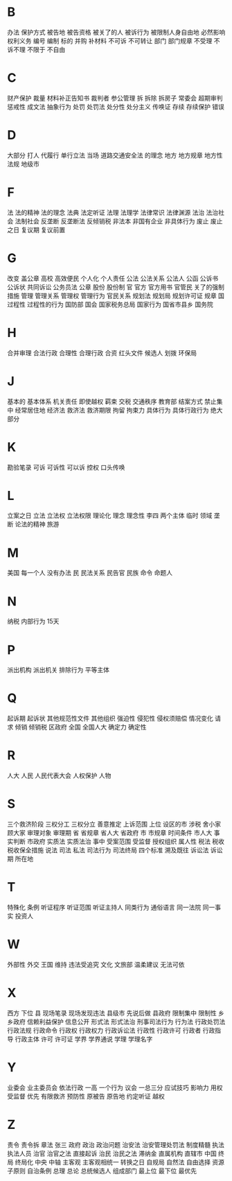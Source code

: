 
# B

办法
保护方式
被告地
被告资格
被关了的人
被诉行为
被限制人身自由地
必然影响权利义务
编号
编制
标的
并购
补材料
不可诉
不可转让
部门
部门规章
不受理
不诉不理
不限于
不自由

# C

财产保护
裁量
材料补正告知书
裁判者
参公管理
拆
拆除
拆房子
常委会
超期审判
惩戒性
成文法
抽象行为
处罚
处罚法
处分性
处分主义
传唤证
存续
存续保护
错误

# D

大部分
打人
代履行
单行立法
当场
道路交通安全法
的理念
地方
地方规章
地方性法规
地级市

# F

法
法的精神
法的理念
法典
法定听证
法理
法理学
法律常识
法律渊源
法治
法治社会
法制社会
反垄断
反垄断法
反倾销税
非法本
非国有企业
非具体行为
废止
废止之日
复议期
复议前置

# G

改变
盖公章
高校
高效便民
个人化
个人责任
公法
公法关系
公法人
公函
公诉书
公诉状
共同诉讼
公务员法
公章
股份
股份制
官
官方
官方用书
官管民
关了的强制措施
管理
管理关系
管理权
管理行为
官民关系
规划法
规划局
规划许可证
规章
国
过程性
过程性的行为
国防部
国会
国家税务总局
国家行为
国省市县乡
国务院

# H

合并审理
合法行政
合理性
合理行政
合资
红头文件
候选人
划拨
环保局

# J

基本的
基本体系
机关责任
即使越权
羁束
交税
交通秩序
教育部
结案方式
禁止集中
经常居住地
经济法
救济法
救济期限
拘留
拘束力
具体行为
具体行政行为
绝大部分

# K

勘验笔录
可诉
可诉性
可以诉
控权
口头传唤

# L

立案之日
立法
立法权
立法权限
理论化
理念
理念性
李四
两个主体
临时
领域
垄断
论法的精神
旅游

# M

美国
每一个人
没有办法
民
民法关系
民告官
民族
命令
命题人

# N

纳税
内部行为
15天

# P

派出机构
派出机关
排除行为
平等主体

# Q

起诉期
起诉状
其他规范性文件
其他组织
强迫性
侵犯性
侵权须赔偿
情况变化
请求
倾销
倾销税
区政府
全国
全国人大
确定力
确定性

# R

人大
人民
人民代表大会
人权保护
人物

# S

三个救济阶段
三权分工
三权分立
善意推定
上诉范围
上位
设区的市
涉税
舍小家顾大家
审理对象
审理期
省
省规章
省人大
省政府
市
市规章
时间条件
市人大
事实判断
市政府
实质法
实质法治
事中
受案范围
受监督
授权组织
属人性
税法
税收
税收保全措施
说法
司法
私法
司法行为
司法终局
四个标准
溯及既往
诉讼法
诉讼期
所在地

# T

特殊化
条例
听证程序
听证范围
听证主持人
同类行为
通俗语言
同一法院
同一事实
投资人

# W

外部性
外交
王国
维持
违法受追究
文化
文旅部
温柔建议
无法可依

# X

西方
下位
县
现场笔录
现场发现违法
县级市
先说后做
县政府
限制集中
限制性
乡
乡政府
信赖利益保护
信息公开
形式法
形式法治
刑事司法行为
行为法
行政处罚法
行政法规
行政命令
行政权
行政权力
行政诉讼法
行政性
行政许可
行政者
行政指导
行政主体
许可
许可证
学界
学界通说
学理
学理名字

# Y

业委会
业主委员会
依法行政
一高
一个行为
议会
一总三分
应试技巧
影响力
用权受监督
优先
有限救济
预防性
原被告
原告地
约定听证
越权

# Z

责令
责令拆
章法
张三
政府
政治
政治问题
治安法
治安管理处罚法
制度精髓
执法
执法人员
治官
治官之法
直接起诉
治民
治民之法
滞纳金
直属机构
直辖市
中国
终局
终局化
中央
中轴
主客观
主客观相统一
转换之日
自规局
自然法
自由选择
资源
子原则
自治条例
总理
总论
总统候选人
组成部门
最上位
最下位
最优先

